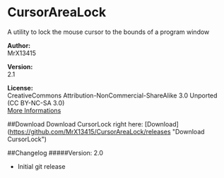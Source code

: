 ﻿CursorAreaLock
==============

A utility to lock the mouse cursor to the bounds of a program window

**Author:**   
MrX13415   

**Version:**   
2.1  

**License:**   
CreativeCommons Attribution-NonCommercial-ShareAlike 3.0 Unported (CC BY-NC-SA 3.0)   
[More Informations](http://creativecommons.org/licenses/by-nc-sa/3.0/ "About: CC BY-NC-SA 3.0")   

##Download
Download CursorLock right here: [Download] (https://github.com/MrX13415/CursorAreaLock/releases "Download CursorLock")

##Changelog
#####Version: 2.0

 * Initial git release